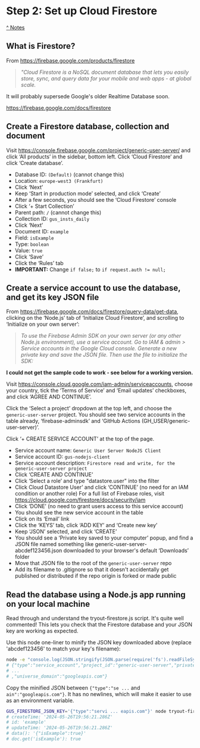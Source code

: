# Step 2: Set up Cloud Firestore

[^ Notes](./00-notes.md)

## What is Firestore?

From <https://firebase.google.com/products/firestore>

> _"Cloud Firestore is a NoSQL document database that lets you easily store,_
> _sync, and query data for your mobile and web apps - at global scale._

It will probably supersede Google's older Realtime Database soon.

<https://firebase.google.com/docs/firestore>

## Create a Firestore database, collection and document

Visit <https://console.firebase.google.com/project/generic-user-server/> and
click ‘All products’ in the sidebar, bottom left. Click ‘Cloud Firestore’ and
click ‘Create database’.

- Database ID: `(Default)` (cannot change this)
- Location: `europe-west3 (Frankfurt)`
- Click ‘Next’
- Keep ‘Start in production mode’ selected, and click ‘Create’
- After a few seconds, you should see the ‘Cloud Firestore’ console
- Click ‘+ Start Collection’
- Parent path: `/` (cannot change this)
- Collection ID: `gus_insts_daily`
- Click ‘Next’
- Document ID: `example`
- Field: `isExample`
- Type: `boolean`
- Value: `true`
- Click ‘Save’
- Click the ‘Rules’ tab
- __IMPORTANT:__ Change `if false;` to `if request.auth != null;`

## Create a service account to use the database, and get its key JSON file

From <https://firebase.google.com/docs/firestore/query-data/get-data>, clicking
on the ‘Node.js’ tab of ‘Initialize Cloud Firestore’, and scrolling to
‘Initialize on your own server’:

> _To use the Firebase Admin SDK on your own server (or any other Node.js_
> _environment), use a service account. Go to IAM & admin > Service accounts in_
> _the Google Cloud console. Generate a new private key and save the JSON file._
> _Then use the file to initialize the SDK:_

__I could not get the sample code to work - see below for a working version.__

Visit <https://console.cloud.google.com/iam-admin/serviceaccounts>, choose
your country, tick the ‘Terms of Service’ and ‘Email updates’ checkboxes, and
click ‘AGREE AND CONTINUE’.

Click the ‘Select a project’ dropdown at the top left, and choose the
`generic-user-server` project. You should see two service accounts in the table
already, ‘firebase-adminsdk’ and ‘GitHub Actions (GH_USER/generic-user-server)’.

Click ‘+ CREATE SERVICE ACCOUNT’ at the top of the page.

- Service account name: `Generic User Server NodeJS Client`
- Service account ID: `gus-nodejs-client`
- Service account description:
  `Firestore read and write, for the generic-user-server project`
- Click ‘CREATE AND CONTINUE’
- Click ‘Select a role’ and type "datastore.user" into the filter
- Click Cloud Datastore User’ and click ‘CONTINUE’ (no need for an IAM
  condition or another role) For a full list of Firebase roles, visit
  <https://cloud.google.com/firestore/docs/security/iam>
- Click ‘DONE’ (no need to grant users access to this service account)
- You should see the new service account in the table
- Click on its ‘Email’ link
- Click the ‘KEYS’ tab, click ‘ADD KEY’ and ‘Create new key’
- Keep ‘JSON’ selected, and click ‘CREATE’
- You should see a ‘Private key saved to your computer’ popup, and find a JSON
  file named something like generic-user-server-abcdef123456.json downloaded to
  your browser's default ‘Downloads’ folder
- Move that JSON file to the root of the `generic-user-server` repo
- Add its filename to .gitignore so that it doesn't accidentally get published
  or distributed if the repo origin is forked or made public

## Read the database using a Node.js app running on your local machine

Read through and understand the tryout-firestore.js script. It's quite well
commented! This lets you check that the Firestore database and your JSON key are
working as expected.

Use this node one-liner to minify the JSON key downloaded above (replace
'abcdef123456' to match your key's filename):

```bash
node -e "console.log(JSON.stringify(JSON.parse(require('fs').readFileSync('generic-user-server-abcdef123456.json')+'')))"
# {"type":"service_account","project_id":"generic-user-server","private_key_id":
# ...
# ,"universe_domain":"googleapis.com"}
```

Copy the minified JSON between `{"type":"se ...` and `ain":"googleapis.com"}`.
It has no newlines, which will make it easier to use as an environment variable.

```bash
GUS_FIRESTORE_JSON_KEY='{"type":"servi ... eapis.com"}' node tryout-firestore.js
# createTime: '2024-05-26T19:56:21.286Z'
# id: 'example'
# updateTime: '2024-05-26T19:56:21.286Z'
# data(): '{"isExample":true}'
# doc.get('isExample'): true
```
